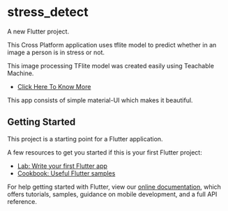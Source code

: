 # stress_detect

A new Flutter project.

This Cross Platform application uses tflite model to predict whether in an image a person is in stress or not.

This image processing TFlite model was created easily using Teachable Machine. 

- [Click Here To Know More](https://teachablemachine.withgoogle.com/train)

This app consists of simple material-UI which makes it beautiful.

## Getting Started

This project is a starting point for a Flutter application.

A few resources to get you started if this is your first Flutter project:

- [Lab: Write your first Flutter app](https://flutter.dev/docs/get-started/codelab)
- [Cookbook: Useful Flutter samples](https://flutter.dev/docs/cookbook)

For help getting started with Flutter, view our
[online documentation](https://flutter.dev/docs), which offers tutorials,
samples, guidance on mobile development, and a full API reference.
